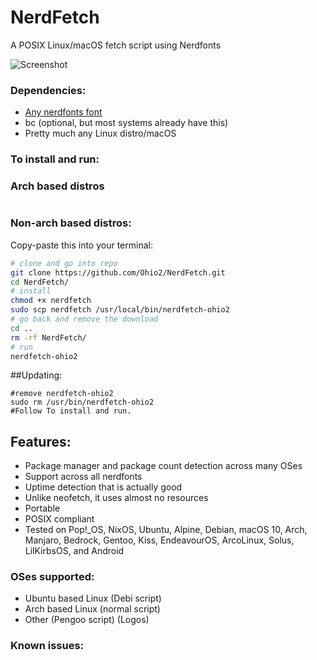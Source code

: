# NerdFetch
 A POSIX Linux/macOS fetch script using Nerdfonts

![Screenshot](https://i.imgur.com/6jfhfsv.png)

### Dependencies:

- [Any nerdfonts font](https://www.nerdfonts.com/font-downloads)
- bc (optional, but most systems already have this)
- Pretty much any Linux distro/macOS

### To install and run:
### Arch based distros
```makepkg -si
```
### Non-arch based distros:
Copy-paste this into your terminal:

```sh
# clone and go into repo
git clone https://github.com/Ohio2/NerdFetch.git
cd NerdFetch/
# install 
chmod +x nerdfetch
sudo scp nerdfetch /usr/local/bin/nerdfetch-ohio2
# go back and remove the download
cd ..
rm -rf NerdFetch/
# run
nerdfetch-ohio2
```
##Updating:
```
#remove nerdfetch-ohio2
sudo rm /usr/bin/nerdfetch-ohio2
#Follow To install and run.
```
## Features:
- Package manager and package count detection across many OSes
- Support across all nerdfonts
- Uptime detection that is actually good
- Unlike neofetch, it uses almost no resources
- Portable
- POSIX compliant
- Tested on Pop!_OS, NixOS, Ubuntu, Alpine, Debian, macOS 10, Arch, Manjaro, Bedrock, Gentoo, Kiss, EndeavourOS, ArcoLinux, Solus, LilKirbsOS, and Android

### OSes supported:
- Ubuntu based Linux (Debi script)
- Arch based Linux (normal script)
- Other (Pengoo script)
(Logos)


### Known issues:
